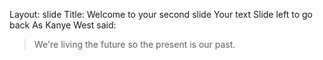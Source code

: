 Layout: slide
Title: Welcome to your second slide 
Your text
Slide left to go back
As Kanye West said:

> We're living the future so
> the present is our past.
